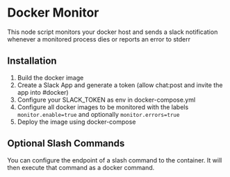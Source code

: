 # Docker Monitor

This node script monitors your docker host and sends a slack notification whenever a monitored process dies or reports an error to stderr

## Installation

1. Build the docker image
2. Create a Slack App and generate a token (allow chat:post and invite the app into #docker)
3. Configure your SLACK_TOKEN as env in docker-compose.yml
4. Configure all docker images to be monitored with the labels `monitor.enable=true` and optionally `monitor.errors=true`
5. Deploy the image using docker-compose

## Optional Slash Commands

You can configure the endpoint of a slash command to the container. It will then execute that command as a docker command.

